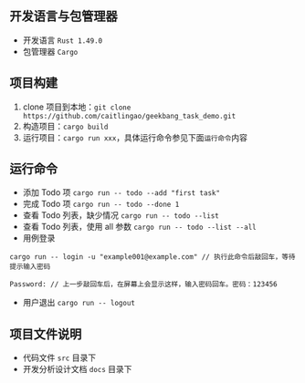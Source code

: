 ## 开发语言与包管理器
- 开发语言 `Rust 1.49.0`
- 包管理器 `Cargo`
## 项目构建
1. clone 项目到本地：`git clone https://github.com/caitlingao/geekbang_task_demo.git`
2. 构造项目：`cargo build`
3. 运行项目：`cargo run xxx`，具体运行命令参见下面`运行命令`内容
## 运行命令
- 添加 Todo 项 `cargo run -- todo --add "first task"`
- 完成 Todo 项 `cargo run -- todo --done 1`
- 查看 Todo 列表，缺少情况 `cargo run -- todo --list`
- 查看 Todo 列表，使用 all 参数 `cargo run -- todo --list --all`
- 用例登录
```
cargo run -- login -u "example001@example.com" // 执行此命令后敲回车，等待提示输入密码

Password: // 上一步敲回车后，在屏幕上会显示这样，输入密码回车。密码：123456
```
- 用户退出 `cargo run -- logout`
## 项目文件说明
- 代码文件 `src` 目录下
- 开发分析设计文档 `docs` 目录下